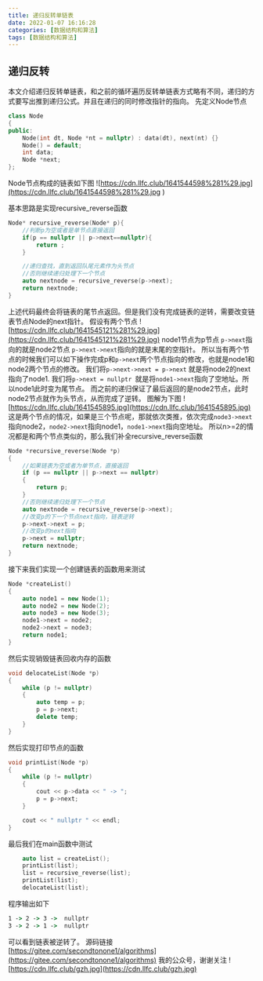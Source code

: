 ```yaml
---
title: 递归反转单链表
date: 2022-01-07 16:16:28
categories: [数据结构和算法]
tags: [数据结构和算法]
---
```

## 递归反转
本文介绍递归反转单链表，和之前的循环遍历反转单链表方式略有不同，递归的方式要写出推到递归公式。并且在递归的同时修改指针的指向。
先定义Node节点
``` cpp
class Node
{
public:
    Node(int dt, Node *nt = nullptr) : data(dt), next(nt) {}
    Node() = default;
    int data;
    Node *next;
};
```
<!--more-->
Node节点构成的链表如下图
![https://cdn.llfc.club/1641544598%281%29.jpg](https://cdn.llfc.club/1641544598%281%29.jpg
)

基本思路是实现recursive_reverse函数

``` cpp
Node* recursive_reverse(Node* p){
    //判断p为空或者是单节点直接返回
    if(p == nullptr || p->next==nullptr){
        return ;
    }

    //递归查找，直到返回队尾元素作为头节点
    //否则继续递归处理下一个节点
    auto nextnode = recursive_reverse(p->next);
    return nextnode;
}
```
上述代码最终会将链表的尾节点返回。但是我们没有完成链表的逆转，需要改变链表节点Node的next指针。
假设有两个节点
![https://cdn.llfc.club/1641545121%281%29.jpg](https://cdn.llfc.club/1641545121%281%29.jpg)
node1节点为p节点
`p->next`指向的就是node2节点
`p->next->next`指向的就是末尾的空指针。
所以当有两个节点的时候我们可以如下操作完成p和`p->next`两个节点指向的修改，也就是node1和node2两个节点的修改。
我们将`p->next->next = p->next` 就是将node2的next指向了node1.
我们将`p->next = nullptr `就是将`node1->next`指向了空地址。所以node1此时变为尾节点。
而之前的递归保证了最后返回的是node2节点，此时node2节点就作为头节点，从而完成了逆转。
图解为下图
![https://cdn.llfc.club/1641545895.jpg](https://cdn.llfc.club/1641545895.jpg)
这是两个节点的情况，如果是三个节点呢，那就依次类推，依次完成`node3->next`指向node2，`node2->next`指向node1，`node1->next`指向空地址。
所以n>=2的情况都是和两个节点类似的，那么我们补全recursive_reverse函数
``` cpp
Node *recursive_reverse(Node *p)
{
    //如果链表为空或者为单节点，直接返回
    if (p == nullptr || p->next == nullptr)
    {
        return p;
    }
    //否则继续递归处理下一个节点
    auto nextnode = recursive_reverse(p->next);
    //改变p的下一个节点next指向，链表逆转
    p->next->next = p;
    //改变p的next指向
    p->next = nullptr;
    return nextnode;
}
```
接下来我们实现一个创建链表的函数用来测试
``` cpp
Node *createList()
{
    auto node1 = new Node(1);
    auto node2 = new Node(2);
    auto node3 = new Node(3);
    node1->next = node2;
    node2->next = node3;
    return node1;
}
```
然后实现销毁链表回收内存的函数
``` cpp
void delocateList(Node *p)
{
    while (p != nullptr)
    {
        auto temp = p;
        p = p->next;
        delete temp;
    }
}
```
然后实现打印节点的函数
``` cpp
void printList(Node *p)
{
    while (p != nullptr)
    {
        cout << p->data << " -> ";
        p = p->next;
    }

    cout << " nullptr " << endl;
}
```
最后我们在main函数中测试
``` cpp
    auto list = createList();
    printList(list);
    list = recursive_reverse(list);
    printList(list);
    delocateList(list);
```
程序输出如下
``` cmd
1 -> 2 -> 3 ->  nullptr
3 -> 2 -> 1 ->  nullptr
```
可以看到链表被逆转了。
源码链接[https://gitee.com/secondtonone1/algorithms](https://gitee.com/secondtonone1/algorithms)
我的公众号，谢谢关注
![https://cdn.llfc.club/gzh.jpg](https://cdn.llfc.club/gzh.jpg)